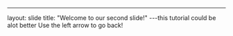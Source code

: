 ---
layout: slide
title: "Welcome to our second slide!"
---this tutorial could be alot better
Use the left arrow to go back!
